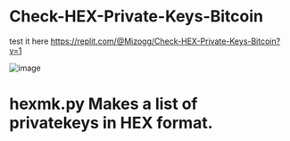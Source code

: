 # Check-HEX-Private-Keys-Bitcoin

test it here
https://replit.com/@Mizogg/Check-HEX-Private-Keys-Bitcoin?v=1

![image](https://user-images.githubusercontent.com/88630056/151871266-d14ea877-9720-4a34-a819-f942bd18bda7.png)


# hexmk.py Makes a list of privatekeys in HEX format.

